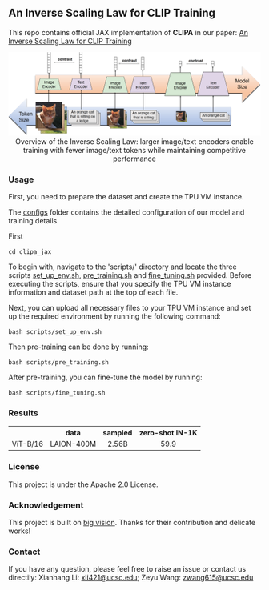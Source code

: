 ## An Inverse Scaling Law for CLIP Training

This repo contains official JAX implementation of **CLIPA** in our paper: [An Inverse Scaling Law for CLIP Training]() 


<p align="center">
  <img src="figs/inverse_scaling_law.png" width="1080">
Overview of the Inverse Scaling Law: larger image/text encoders
enable training with fewer image/text tokens while maintaining competitive performance
</p>


### Usage
First, you need to prepare the dataset and create the TPU VM instance.

The [configs](clipa_jax/configs/model_b/) folder contains the detailed configuration of our model and training details.

First 
```
cd clipa_jax
```

To begin with, navigate to the 'scripts/' directory and locate the three scripts [set_up_env.sh](scripts/set_up_env.sh), [pre_training.sh](scripts/pre_training.sh) and [fine_tuning.sh](scripts/fine_tuning.sh) provided. Before executing the scripts, ensure that you specify the TPU VM instance information and dataset path at the top of each file.


Next, you can upload all necessary files to your TPU VM instance and set up the required environment by running the following command:
```
bash scripts/set_up_env.sh
```

Then pre-training can be done by running:
```
bash scripts/pre_training.sh
```

After pre-training, you can fine-tune the model by running:
```
bash scripts/fine_tuning.sh
```

### Results
<table><tbody>
<!-- START TABLE -->
<!-- TABLE HEADER -->
<th valign="bottom"></th>
<th valign="bottom">data</th>
<th valign="bottom">sampled</th>
<th valign="bottom">zero-shot IN-1K</th>
<!-- TABLE BODY -->
<tr><td align="left">ViT-B/16</td>
<td align="center">LAION-400M</td>
<td align="center">2.56B</td>
<td align="center">59.9</td>
</tbody></table>

### License
This project is under the  Apache 2.0 License.


### Acknowledgement

This project is built on [big vision](https://github.com/google-research/big_vision). Thanks for their contribution and delicate works!

### Contact
If you have any question, please feel free to raise an issue or contact us directily: 
Xianhang Li: xli421@ucsc.edu;
Zeyu Wang:  zwang615@ucsc.edu
